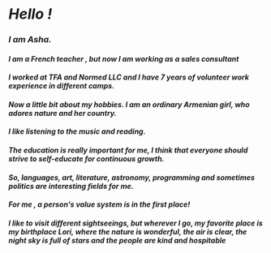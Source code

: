 #   _Hello !_
### _I am Asha._ ###
#### _I am a French teacher , but now I am working as a sales consultant_ ####
#### _I worked at TFA and Normed LLC and I have 7 years of volunteer work experience in different camps._ ####
#### _Now a little bit about my hobbies. I am an ordinary Armenian girl, who adores nature and her country._ ####
#### _I like listening to the music and reading._ ####
#### _The education is really important for me, I think that everyone should strive to self-educate for continuous growth._ ####
#### _So, languages, art, literature, astronomy, programming and sometimes politics are interesting fields for me._ ####
#### _For me , a person's value system is in the first place!_ ####
#### _I like to visit different sightseeings, but wherever I go, my favorite place is my birthplace Lori, where the nature is wonderful, the air is clear, the night sky is full of stars and the people are kind and hospitable_ ####
